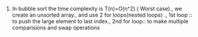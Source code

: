 1) In bubble sort the time complexity is T(n)=O(n^2)  ( Worst case)., we create an unsorted  array., and use 2 for loops(nested loops) ., 1st loop  :: to push the large element to last index., 2nd for loop:: to make multiple comparisions and  swap operations 

